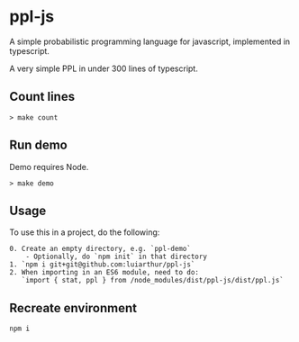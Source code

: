 # ppl-js
A simple probabilistic programming language for javascript, implemented in typescript.

A very simple PPL in under 300 lines of typescript.

## Count lines
```console
> make count
```

## Run demo
Demo requires Node.
```console
> make demo
```

## Usage
To use this in a project, do the following:

```console
0. Create an empty directory, e.g. `ppl-demo`
    - Optionally, do `npm init` in that directory
1. `npm i git+git@github.com:luiarthur/ppl-js`
2. When importing in an ES6 module, need to do:
   `import { stat, ppl } from /node_modules/dist/ppl-js/dist/ppl.js`
```

## Recreate environment
```console
npm i
```
